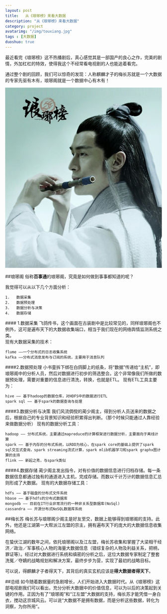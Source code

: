 ```yaml
---
layout: post
title:   从《琅琊榜》来看大数据
description: "从《琅琊榜》来看大数据"
category: project
avatarimg: "/img/touxiang.jpg"
tags : [大数据]
duoshuo: true
---
```

最近看完《琅琊榜》这不热播剧后，真心感觉其是一部国产的良心之作，完美的剧情，外加杠杠的特效，使得我这个不经常看电视剧的人也能追着看完。

通过整个剧的回顾，我们可以惊奇的发现：人称麒麟才子的梅长苏就是一个大数据的专家先驱有木有，琅琊阁就是一个数据中心有木有！

![](/img/琅琊榜/1.png)

<!-- more -->

##琅琊阁
俗称**百事通**的琅琊阁，究竟是如何做到事事都知道的呢？

我觉得可以从以下几个方面分析：

```
1.   数据采集        
2.   数据预处理      
3.   数据分析与决策             
4.   数据存储            
```
#### 1.数据采集
飞鸽传书，这个画面在古装剧中是比较常见的，同样琅琊阁也不例外，这可是遍布天下的大数据收集端口，相当于我们现在的网络舆情监测系统之类。	
现有大数据采集的技术：

```
flume ——一个分布式的日志收集系统          
kafka ——分布式消息发布与订阅的系统，主要用于消息队列       
```

####2.数据预处理
小书童拆下绑在白鸽脚上的纸条，将“数据”传递给“主机”，即琅琊阁中的分析人员，然后对数据进行初步的筛选整合。这个非常像我们所做的数据预处理，需要对重要的信息进行清洗，转换，也就是ETL。
现有ETL工具主要为：

```
hive —— 基于hadoop的数据仓库，对HDFS中的数据进行ETL            
spark sql —— 基于spark的数据查询与处理      
```

####3.数据分析与决策
我们风流倜傥的蔺少阁主，得到分析人员送来的数据之后，根据自己的专业背景知识和经验积累得出判断。（那个时候只能通过人靠经验来做数据分析）
现有的数据分析工具：

```
hadoop —— 分布式系统，主要通过mapreduce的计算框架进行数据分析，主要面向于离线计算    
spark —— 基于内存的分布式系统，以RDD为核心，在spark core的基础上提供了spark sql交互式查询，spark streaming流式计算，spark mlib机器学习和spark graphx图计算的支持   
flink —— 新起之秀，与spark类似      
```


####4.数据存储
蔺少阁主发出指令，对有价值的数据信息进行归档存储。每一条数据信息都通过独有的通道进入主机，完成存储。而数以千计万计的数据信息汇总则形成了大数据。
现有的大数据存储工具：

```
hdfs —— 基于磁盘的分布式文件系统			
hbase —— 基于hdfs的分布式数据库          
mongodb —— 目前在IT行业非常流行的一种非关系型数据库(NoSql) 			
cassandra —— 开源分布式NoSQL数据库系统
```

##梅长苏
梅长苏与琅琊阁少阁主是好友至交，数据上能够得到琅琊阁的支持。此外，他还是江湖第一大帮派江左盟的宗主，拥有遍布天下的庞大的大数据信息收集网络。

在蛰伏江湖的数年之间，依托琅琊阁以及江左盟，梅长苏收集和掌握了大梁相干经济／政治／军事核心人物的海量大数据信息（错综复杂的人物及利益关系，把柄，罪证等）。经过对大数据进行系统和缜密的分析之后，这位大数据专家制定了整套洗冤／夺嫡的战略规划和解决方案，最终步步为营，实现了最初的战略目标。

可以说，得麒麟才子者得天下，其背后的真实玄机应该是**得大数据者得天下**。

##总结
如今随着数据量的急剧增长，人们开始进入大数据时代。从《琅琊榜》这部电视剧我们可以看出，充分分析大数据中的价值信息，可以为以后的决策起到关键的作用。正因为有了“琅琊阁”和“江左盟”大数据的支持，梅长苏才能凭借一身白衣，搅动这京城风云。可以说“大数据不是拥有数据，而是分析这些数据，转化为洞察，为你所用”。


